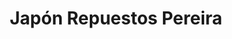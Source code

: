 ---
title: "Japón Repuestos Pereira"
url: /pereira/japon-repuestos-pereira/
shop: piezas de automóviles
---